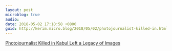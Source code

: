 ```yaml
---
layout: post
microblog: true
audio: 
date: 2018-05-02 17:18:58 +0800
guid: http://kerim.micro.blog/2018/05/02/photojournalist-killed-in.html
---
```

[Photojournalist Killed in Kabul Left a Legacy of Images](https://www.nytimes.com/2018/04/30/world/asia/shah-marai-afghan-photographer-killed.html)

